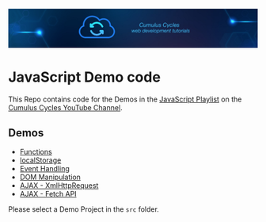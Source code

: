 ![Cumulus Cycles](img/logo.png?raw=true "Cumulus Cycles")

# JavaScript Demo code

This Repo contains code for the Demos in the [JavaScript Playlist](https://www.youtube.com/playlist?list=PLRBkbp6t5gM29J5YdU8kV48GAC_SzWZWQ) on the [Cumulus Cycles YouTube Channel](https://www.youtube.com/channel/UCa29PDb01XSNWU52Qe3kTHA).

## Demos
- [Functions](https://www.youtube.com/watch?v=MpeUqJ19KeY)
- [localStorage](https://www.youtube.com/watch?v=0TtB_Fsy64M)
- [Event Handling](https://www.youtube.com/watch?v=2AKF7KMRSvk)
- [DOM Manipulation](https://www.youtube.com/watch?v=c-0hJAdrp2w)
- [AJAX - XmlHttpRequest](https://www.youtube.com/watch?v=7zTBhdWXl2A)
- [AJAX - Fetch API](https://www.youtube.com/watch?v=ZPFCkFopqSI)

Please select a Demo Project in the ```src``` folder.
